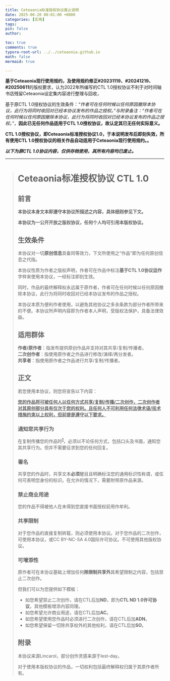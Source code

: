```yaml
---
title: Ceteaonia标准授权协议废止说明
date: 2025-06-20 00:01:00 +0800
categories: [实用]
tags: 
pin: false
author: 

toc: true
comments: true
typora-root-url: ../../ceteaonia.github.io
math: false
mermaid: true

---
```

**基于Ceteaonia现行使用规约，及使用规约修正#20231119、#20241219、#20250611**的版权要求，认为2022年所编写的CTL 1.0授权协议不利于对时间轴书店残留Ceteaonia设定集内容进行整理与回收，

基于原CTL 1.0授权协议的生效条件：*“作者可在任何时候以任何原因撤除本协议，此行为将同时收回对已经本协议发布的作品之授权。”与附录备注：“作者可在任何时候以任何原因撤除本协议，此行为将同时收回对已经本协议发布的作品之授权。”*，**因此已无任何作品适用于CTL 1.0授权协议，故认定其已无任何实际意义。**

**CTL 1.0授权协议，即Ceteaonia标准授权协议1.0，于本说明发布后即刻失效，所有使用CTL 1.0授权协议的相关作品自动适用于Ceteaonia现行使用规约。。**

***以下为原CTL 1.0协议内容，仅供存档使用，其所有内容均已废止。***

---



<blockquote>
<h1 id="toc0"><span>Ceteaonia标准授权协议 CTL 1.0</span></h1>

<h2 id="toc1"><span>前言</span></h2>
<p><strong>本协议本身文本即遵守本协议所描述之内容，具体细则参见下文。</strong></p>
<p><strong>本协议为一公开开放之版权协议，任何个人均可引用本版权协议。</strong></p>
<h2 id="toc2"><span>生效条件</span></h2>
<p>本协议对一切<strong>原创信息</strong>具备同等效力，下文所使用之“作品”即为任何原创信息之代指。</p>
<p>本协议性质为作者之版权声明，作者可在作品中标注<strong>基于CTL 1.0协议运作</strong>字样来使用本协议，一经标注即刻生效。</p>
<p>同时，作品的最终解释权永远属于原作者，作者可在任何时候以任何原因撤除本协议，此行为将同时收回对已经本协议发布的作品之授权。</p>
<p>本协议本质为便利作者使用，以避免其他协议之多余条款为部分作者所带来的不便。本协议所声明内容即为作者本人声明，受版权法保护，具备法律效益。</p>
<h2 id="toc3"><span>适用群体</span></h2>
<p><strong>作者/原作者</strong>：指发布提供原创作品并支持对其共享/复制/传播者。<br />
<strong>二次创作者</strong>：指使用原作者之作品进行修改/演绎/再分发者。<br />
<strong>共享者</strong>：指使用原作者之作品进行共享/复制/传播者。</p>
<h2 id="toc4"><span>正文</span></h2>
<p>若您使用本协议，则您将宣告以下内容：</p>
<p><span style="text-decoration: underline;"><strong>您的作品将可被任何人以任何方式共享/复制/传播/二次创作，二次创作者对其原创部分具有仅次于您的权利。且任何人不可利用任何法律术语/技术措施约束以上权利，但前提是遵守以下要求。</strong></span></p>
<h3 id="toc5"><span>通知您共享行为</span></h3>
<p>在复制传播您的作品时<sup class="footnoteref"><a id="footnoteref-1" href="javascript:;" class="footnoteref" onclick="WIKIDOT.page.utils.scrollToReference('footnote-1')">1</a></sup>，必须以不论任何方式，包括口头及书面，通知您其共享行为。但并不需要征求到您的任何回复。</p>
<h3 id="toc6"><span>署名</span></h3>
<p>共享您的作品时，共享文本<strong>必须</strong>醒目且明确标注您的通用标识性称谓，或任何可表明您身份的标识。在允许的情况下，需要附带原作品来源。</p>
<h3 id="toc7"><span>禁止商业用途</span></h3>
<p>您的作品不得被他人在未得到您直接书面授权前用作牟利。</p>
<h3 id="toc8"><span>共享限制</span></h3>
<p>对于您作品的直接复制转载，则必须使用本协议。对于您作品的二次创作，可使用本协议，或CC BY-NC-SA 4.0国际许可协议。不可使用其他版权协议。</p>
<h3 id="toc9"><span>可增添性</span></h3>
<p>原作者可在本协议基础上增加任何<strong>除限制共享外</strong>其希望限制之内容，包括禁止二次创作。</p>
<p>但我们可以为您提供如下模板：</p>
<ul>
<li>如您希望禁止二次创作，请在CTL后加<strong>ND</strong>，即为<strong>CTL ND 1.0许可协议</strong>，其他模板增添内容同理。</li>
<li>如您希望允许商业用途，请在CTL后加<strong>AC</strong>。</li>
<li>如您希望使用您作品时必须进行二次创作，请在CTL后加<strong>ADN</strong>。</li>
<li>如您希望保留一切除共享权外的其他权利，请在CTL后加<strong>SO</strong>。</li>
</ul>
<h2 id="toc10"><span>附录</span></h2>
<p>本协议来源Lincarol，部分创作灵感来源于lest-day。</p>
<p>对于使用本版权协议的作品，一切权利包括最终解释权归属于其原作者所有。</p>

</blockquote>